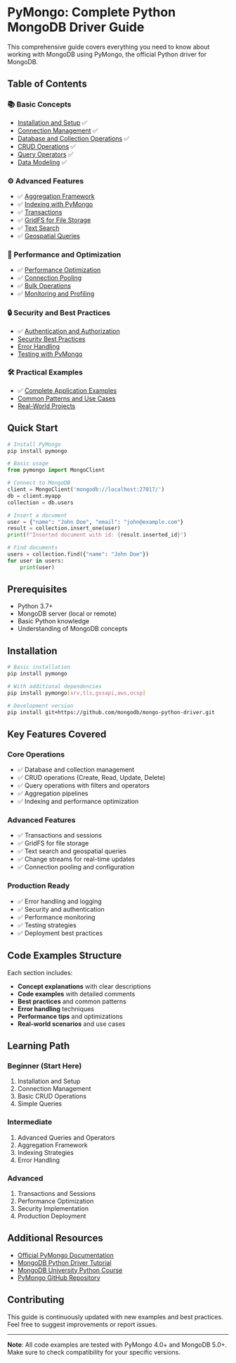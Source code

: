# PyMongo: Complete Python MongoDB Driver Guide

This comprehensive guide covers everything you need to know about working with MongoDB using PyMongo, the official Python driver for MongoDB.

## Table of Contents

### 📚 Basic Concepts

- [Installation and Setup](./basics/01_installation_setup.md) ✅
- [Connection Management](./basics/02_connection_management.md) ✅
- [Database and Collection Operations](./basics/03_database_collection_operations.md) ✅
- [CRUD Operations](./basics/04_crud_operations.md) ✅
- [Query Operators](./basics/05_query_operators.md) ✅
- [Data Modeling](./basics/06_data_modeling.md) ✅

### ⚙️ Advanced Features

- ✅ [Aggregation Framework](./advanced/01_aggregation_framework.md)
- ✅ [Indexing with PyMongo](./advanced/02_indexing.md)
- ✅ [Transactions](./advanced/03_transactions.md)
- ✅ [GridFS for File Storage](./advanced/04_gridfs.md)
- ✅ [Text Search](./advanced/05_text_search.md)
- ✅ [Geospatial Queries](./advanced/06_geospatial_queries.md)

### 🚀 Performance and Optimization

- ✅ [Performance Optimization](./advanced/07_performance_optimization.md)
- ✅ [Connection Pooling](./advanced/08_connection_pooling.md)
- ✅ [Bulk Operations](./advanced/09_bulk_operations.md)
- ✅ [Monitoring and Profiling](./advanced/10_monitoring_profiling.md)

### 🔒 Security and Best Practices

- ✅ [Authentication and Authorization](./advanced/11_authentication.md)
- [Security Best Practices](./advanced/12_security_best_practices.md)
- [Error Handling](./advanced/13_error_handling.md)
- [Testing with PyMongo](./advanced/14_testing.md)

### 🛠️ Practical Examples

- ✅ [Complete Application Examples](./examples/)
- [Common Patterns and Use Cases](./examples/common_patterns.py)
- [Real-World Projects](./examples/real_world_projects/)

## Quick Start

```python
# Install PyMongo
pip install pymongo

# Basic usage
from pymongo import MongoClient

# Connect to MongoDB
client = MongoClient('mongodb://localhost:27017/')
db = client.myapp
collection = db.users

# Insert a document
user = {"name": "John Doe", "email": "john@example.com"}
result = collection.insert_one(user)
print(f"Inserted document with id: {result.inserted_id}")

# Find documents
users = collection.find({"name": "John Doe"})
for user in users:
    print(user)
```

## Prerequisites

- Python 3.7+
- MongoDB server (local or remote)
- Basic Python knowledge
- Understanding of MongoDB concepts

## Installation

```bash
# Basic installation
pip install pymongo

# With additional dependencies
pip install pymongo[srv,tls,gssapi,aws,ocsp]

# Development version
pip install git+https://github.com/mongodb/mongo-python-driver.git
```

## Key Features Covered

### Core Operations

- ✅ Database and collection management
- ✅ CRUD operations (Create, Read, Update, Delete)
- ✅ Query operations with filters and operators
- ✅ Aggregation pipelines
- ✅ Indexing and performance optimization

### Advanced Features

- ✅ Transactions and sessions
- ✅ GridFS for file storage
- ✅ Text search and geospatial queries
- ✅ Change streams for real-time updates
- ✅ Connection pooling and configuration

### Production Ready

- ✅ Error handling and logging
- ✅ Security and authentication
- ✅ Performance monitoring
- ✅ Testing strategies
- ✅ Deployment best practices

## Code Examples Structure

Each section includes:

- **Concept explanations** with clear descriptions
- **Code examples** with detailed comments
- **Best practices** and common patterns
- **Error handling** techniques
- **Performance tips** and optimizations
- **Real-world scenarios** and use cases

## Learning Path

### Beginner (Start Here)

1. Installation and Setup
2. Connection Management
3. Basic CRUD Operations
4. Simple Queries

### Intermediate

1. Advanced Queries and Operators
2. Aggregation Framework
3. Indexing Strategies
4. Error Handling

### Advanced

1. Transactions and Sessions
2. Performance Optimization
3. Security Implementation
4. Production Deployment

## Additional Resources

- [Official PyMongo Documentation](https://pymongo.readthedocs.io/)
- [MongoDB Python Driver Tutorial](https://docs.mongodb.com/languages/python/)
- [MongoDB University Python Course](https://university.mongodb.com/)
- [PyMongo GitHub Repository](https://github.com/mongodb/mongo-python-driver)

## Contributing

This guide is continuously updated with new examples and best practices. Feel free to suggest improvements or report issues.

---

**Note**: All code examples are tested with PyMongo 4.0+ and MongoDB 5.0+. Make sure to check compatibility for your specific versions.
